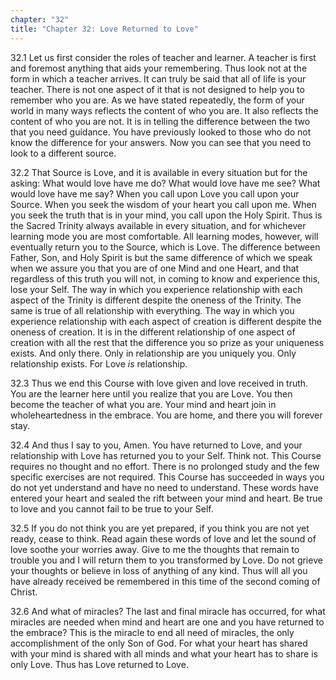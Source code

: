 ```yaml
---
chapter: "32"
title: "Chapter 32: Love Returned to Love"
---
```


32.1 Let us first consider the roles of teacher and learner. A teacher
is first and foremost anything that aids your remembering. Thus look not
at the form in which a teacher arrives. It can truly be said that all of
life is your teacher. There is not one aspect of it that is not designed
to help you to remember who you are. As we have stated repeatedly, the
form of your world in many ways reflects the content of who you are. It
also reflects the content of who you are not. It is in telling the
difference between the two that you need guidance. You have previously
looked to those who do not know the difference for your answers. Now you
can see that you need to look to a different source. 

32.2 That Source is Love, and it is available in every situation but for
the asking: What would love have me do? What would love have me see?
What would love have me say? When you call upon Love you call upon your
Source. When you seek the wisdom of your heart you call upon me. When
you seek the truth that is in your mind, you call upon the Holy Spirit.
Thus is the Sacred Trinity always available in every situation, and for
whichever learning mode you are most comfortable. All learning modes,
however, will eventually return you to the Source, which is Love. The
difference between Father, Son, and Holy Spirit is but the same
difference of which we speak when we assure you that you are of one Mind
and one Heart, and that regardless of this truth you will not, in coming
to know and experience this, lose your Self. The way in which you
experience relationship with each aspect of the Trinity is different
despite the oneness of the Trinity. The same is true of all relationship
with everything. The way in which you experience relationship with each
aspect of creation is different despite the oneness of creation. It is
in the different relationship of one aspect of creation with all the
rest that the difference you so prize as your uniqueness exists. And
only there. Only in relationship are you uniquely you. Only relationship
exists. For Love *is* relationship. 

32.3 Thus we end this Course with love given and love received in truth.
You are the learner here until you realize that you are Love. You then
become the teacher of what you are.  Your mind and heart join in
wholeheartedness in the embrace. You are home, and there you will
forever stay. 

32.4 And thus I say to you, Amen.  You have returned to Love, and your
relationship with Love has returned you to your Self. Think not. This
Course requires no thought and no effort. There is no prolonged study
and the few specific exercises are not required. This Course has
succeeded in ways you do not yet understand and have no need to
understand. These words have entered your heart and sealed the rift
between your mind and heart. Be true to love and you cannot fail to be
true to your Self. 

32.5 If you do not think you are yet prepared, if you think you are not
yet ready, cease to think.  Read again these words of love and let the
sound of love soothe your worries away. Give to me the thoughts that
remain to trouble you and I will return them to you transformed by Love.
Do not grieve your thoughts or believe in loss of anything of any kind.
Thus will all you have already received be remembered in this time of
the second coming of Christ. 

32.6 And what of miracles? The last and final miracle has occurred, for
what miracles are needed when mind and heart are one and you have
returned to the embrace? This is the miracle to end all need of
miracles, the only accomplishment of the only Son of God. For what your
heart has shared with your mind is shared with all minds and what your
heart has to share is only Love. Thus has Love returned to Love.

